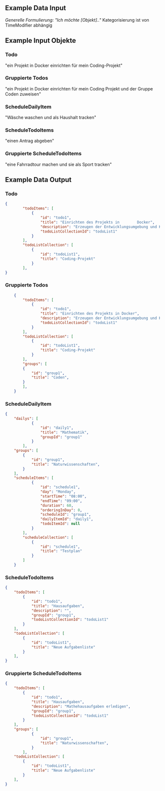 ## Example Data Input
*Generelle Formulierung:*
*"Ich möchte [Objekt].."*
Kategorisierung ist von TimeModifier abhängig
## Example Input Objekte
### Todo
"ein Projekt in Docker einrichten für mein Coding-Projekt"
### Gruppierte Todos
"ein Projekt in Docker einrichten für mein Coding Projekt und der Gruppe Coden zuweisen"
### ScheduleDailyItem
"Wäsche waschen und als Haushalt tracken"
### ScheduleTodoItems
"einen Antrag abgeben"
### Gruppierte ScheduleTodoItems
"eine Fahrradtour machen und sie als Sport tracken"
## Example Data Output
### Todo
```json
{
	    "todoItems": [
	        {
	            "id": "todo1",
	            "title": "Einrichten des Projekts in        Docker",
	            "description": "Erzeugen der Entwicklungsumgebung und Konfiguration der Services",
	            "todoListCollectionId": "todoList1"
	        }
	    ],
	    "todoListCollection": [
	        {
	            "id": "todoList1",
	            "title": "Coding-Projekt"
	        }
	    ],
}    
```
### Gruppierte Todos
```json
	{
	    "todoItems": [
	        {
	            "id": "todo1",
	            "title": "Einrichten des Projekts in Docker",
	            "description": "Erzeugen der Entwicklungsumgebung und Konfiguration der Services",
	            "todoListCollectionId": "todoList1"
	        }
	    ],
	    "todoListCollection": [
	        {
	            "id": "todoList1",
	            "title": "Coding-Projekt"
	        }
	    ],
	    "groups": [
		{
			"id": "group1",
			"title": "Coden",
		}
		],
	}
```
### ScheduleDailyItem
```json
{	
	"dailys": [
	        {
	            "id": "daily1",
	            "title": "Mathematik",
	            "groupId": "group1"
	        }
    	],
	"groups": [
		{
			"id": "group1",
			"title": "Naturwissenschaften",
		}
	],
	"scheduleItems": [
	        {
	            "id": "schedule1",
	            "day": "Monday",
	            "startTime": "08:00",
	            "endTime": "09:00",
	            "duration": 60,
	            "orderingInDay": 0,
	            "scheduleId": "group1",
	            "dailyItemId": "daily1",
	            "todoItemId": null
	        }
	    ],
	    "scheduleCollection": [
	        {
	            "id": "schedule1",
	            "title": "Testplan"
	        }
	    ]
	}    
```

### ScheduleTodoItems
```json
{
	"todoItems": [
		{
			"id": "todo1",
			"title": "Hausaufgaben",
			"description": "",
			"groupId": "group1",
			"todoListCollectionId": "todoList1"
		}
	],
	"todoListCollection": [
		{
			"id": "todoList1",
			"title": "Neue Aufgabenliste"
		}
	],
}	
```

### Gruppierte ScheduleTodoItems
```json
{
	"todoItems": [
		{
			"id": "todo1",
			"title": "Hausaufgaben",
			"description": "Mathehausaufgaben erledigen",
			"groupId": "group1",
			"todoListCollectionId": "todoList1"
		}
	],
	"groups": [
	        {
	            "id": "group1",
	            "title": "Naturwissenschaften",
	        }
    	],
	"todoListCollection": [
		{
			"id": "todoList1",
			"title": "Neue Aufgabenliste"
		}
	],
}	
```
